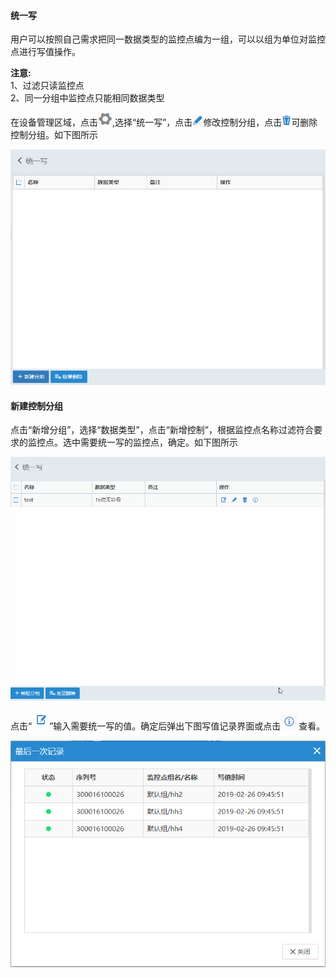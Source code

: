 #### **统一写**  

用户可以按照自己需求把同一数据类型的监控点编为一组，可以以组为单位对监控点进行写值操作。  

**注意:**  
1、过滤只读监控点  
2、同一分组中监控点只能相同数据类型  


在设备管理区域，点击![添加盒子分组](Images/Groupmanagement.png),选择“统一写”，点击![添加盒子分组](Images/write.png)修改控制分组，点击![添加盒子分组](Images/delete.png)可删除控制分组。如下图所示  

![添加盒子分组](Images/unifiedWrite.png)  

#### **新建控制分组**  

点击“新增分组”，选择“数据类型”，点击“新增控制”，根据监控点名称过滤符合要求的监控点。选中需要统一写的监控点，确定。如下图所示  

![添加盒子分组](Images/superWrite.gif)  

点击“![添加盒子分组](Images/unifywrite.png)”输入需要统一写的值。确定后弹出下图写值记录界面或点击![添加盒子分组](Images/onlyWriteLog.png)查看。  

![添加盒子分组](Images/WritevalueLog.png)